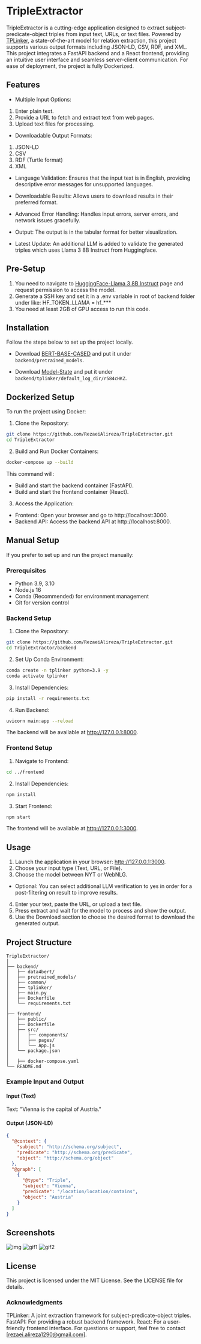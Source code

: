 # TripleExtractor
TripleExtractor is a cutting-edge application designed to extract subject-predicate-object triples from input text, URLs, or text files. Powered by [TPLinker](https://github.com/131250208/TPlinker-joint-extraction), a state-of-the-art model for relation extraction, this project supports various output formats including JSON-LD, CSV, RDF, and XML.
This project integrates a FastAPI backend and a React frontend, providing an intuitive user interface and seamless server-client communication. For ease of deployment, the project is fully Dockerized.

## Features

- Multiple Input Options:
1. Enter plain text.
2. Provide a URL to fetch and extract text from web pages.
3. Upload text files for processing.

- Downloadable Output Formats:
1. JSON-LD
2. CSV
3. RDF (Turtle format)
4. XML

- Language Validation:
Ensures that the input text is in English, providing descriptive error messages for unsupported languages.

- Downloadable Results:
Allows users to download results in their preferred format.

- Advanced Error Handling:
Handles input errors, server errors, and network issues gracefully.

- Output:
The output is in the tabular format for better visualization.

- Latest Update:
An additional LLM is added to validate the generated triples which uses Llama 3 8B Instruct from Huggingface.

## Pre-Setup

1. You need to navigate to [HuggingFace-Llama 3 8B Instruct](https://huggingface.co/meta-llama/Meta-Llama-3-8B-Instruct) page and request permission to access the model.
2. Generate a SSH key and set it in a .env variable in root of backend folder under like: HF_TOKEN_LLAMA = hf_***
3. You need at least 2GB of GPU access to run this code.

## Installation
Follow the steps below to set up the project locally.
- Download [BERT-BASE-CASED](https://huggingface.co/bert-base-cased) and put it under `backend/pretrained_models`.

- Download [Model-State](https://drive.google.com/file/d/1jgiPScLaWJoPd2BkeWe-jSapPLQMyKEx/view?usp=sharing) and put it under `backend/tplinker/default_log_dir/r584cHKZ`.

## Dockerized Setup

To run the project using Docker:

1. Clone the Repository:
```bash
git clone https://github.com/RezaeiAlireza/TripleExtractor.git
cd TripleExtractor
```
2. Build and Run Docker Containers:
```bash
docker-compose up --build
```
This command will:
- Build and start the backend container (FastAPI).
- Build and start the frontend container (React).
3. Access the Application:
- Frontend: Open your browser and go to http://localhost:3000.
- Backend API: Access the backend API at http://localhost:8000.

## Manual Setup
If you prefer to set up and run the project manually:

### Prerequisites
- Python 3.9, 3.10
- Node.js 16
- Conda (Recommended) for environment management
- Git for version control
  
### Backend Setup

1. Clone the Repository:
```bash
git clone https://github.com/RezaeiAlireza/TripleExtractor.git
cd TripleExtractor/backend
```
2. Set Up Conda Environment:
```bash
conda create -n tplinker python=3.9 -y
conda activate tplinker
```
3. Install Dependencies:
```bash
pip install -r requirements.txt
```
4. Run Backend:
```bash
uvicorn main:app --reload
```
The backend will be available at http://127.0.0.1:8000.

### Frontend Setup

1. Navigate to Frontend:
```bash
cd ../frontend
```
2. Install Dependencies:
```bash
npm install
```
3. Start Frontend:
```bash
npm start
```
The frontend will be available at http://127.0.0.1:3000.

## Usage
1. Launch the application in your browser: http://127.0.0.1:3000.
2. Choose your input type (Text, URL, or File).
3. Choose the model between NYT or WebNLG.
- Optional: You can select additional LLM verification to yes in order for a post-filtering on result to improve results.
4. Enter your text, paste the URL, or upload a text file.
5. Press extract and wait for the model to process and show the output.
5. Use the Download section to choose the desired format to download the generated output.

## Project Structure
```plaintext
TripleExtractor/
│
├── backend/
│   ├── data4bert/
│   ├── pretrained_models/ 
│   ├── common/
│   ├── tplinker/    
│   ├── main.py      
│   ├── Dockerfile
│   └── requirements.txt 
│
├── frontend/
│   ├── public/          
│   ├── Dockerfile
│   ├── src/             
│   │   ├── components/     
│   │   ├── pages/          
│   │   └── App.js        
│   └── package.json       
│
│   ├── docker-compose.yaml    
└── README.md              
```
### Example Input and Output
#### Input (Text)
Text:
"Vienna is the capital of Austria."

#### Output (JSON-LD)
```json
{
  "@context": {
    "subject": "http://schema.org/subject",
    "predicate": "http://schema.org/predicate",
    "object": "http://schema.org/object"
  },
  "@graph": [
    {
      "@type": "Triple",
      "subject": "Vienna",
      "predicate": "/location/location/contains",
      "object": "Austria"
    }
  ]
}
```
## Screenshots
![img](imgCap\image.png)
![gif1](imgCap\1.gif)
![gif2](imgCap\2.gif)


## License
This project is licensed under the MIT License. See the LICENSE file for details.

### Acknowledgments
TPLinker: A joint extraction framework for subject-predicate-object triples.
FastAPI: For providing a robust backend framework.
React: For a user-friendly frontend interface.
For questions or support, feel free to contact [rezaei.alireza1290@gmail.com].


